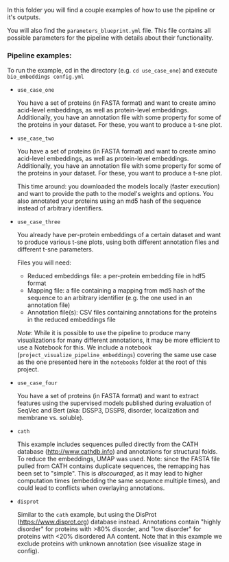 In this folder you will find a couple examples of how to use the pipeline or it's outputs.

You will also find the `parameters_blueprint.yml` file. This file contains all possible parameters for the pipeline with details about their functionality.


### Pipeline examples:

To run the example, cd in the directory (e.g. `cd use_case_one`) and execute `bio_embeddings config.yml`

- `use_case_one`

  You have a set of proteins (in FASTA format) and want to create amino acid-level embeddings, as well as protein-level embeddings.
  Additionally, you have an annotation file with some property for some of the proteins in your dataset. For these, you want to produce a t-sne plot.
    
- `use_case_two`

  You have a set of proteins (in FASTA format) and want to create amino acid-level embeddings, as well as protein-level embeddings.
  Additionally, you have an annotation file with some property for some of the proteins in your dataset. For these, you want to produce a t-sne plot.

  This time around: you downloaded the models locally (faster execution) and want to provide the path to the model's weights and options.
  You also annotated your proteins using an md5 hash of the sequence instead of arbitrary identifiers.
  
- `use_case_three`

  You already have per-protein embeddings of a certain dataset and want to produce various t-sne plots, using both different annotation files and different t-sne parameters.
  
  Files you will need:
  
    - Reduced embeddings file: a per-protein embedding file in hdf5 format
    - Mapping file: a file containing a mapping from md5 hash of the sequence to an arbitrary identifier (e.g. the one used in an annotation file)
    - Annotation file(s): CSV files containing annotations for the proteins in the reduced embeddings file
    
  *Note*: While it is possible to use the pipeline to produce many visualizations for many different annotations, it may be more efficient to use a Notebook for this.
  We include a notebook (`project_visualize_pipeline_embeddings`) covering the same use case as the one presented here in the `notebooks` folder at the root of this project.

- `use_case_four`

  You have a set of proteins (in FASTA format) and want to extract features using the supervised models published during evaluation of SeqVec and Bert (aka: DSSP3, DSSP8, disorder, localization and membrane vs. soluble).
  

- `cath`

  This example includes sequences pulled directly from the CATH database (http://www.cathdb.info) and annotations for structural folds. To reduce the embeddings, UMAP was used.
  Note: since the FASTA file pulled from CATH contains duplicate sequences, the remapping has been set to "simple". This is *discouraged*, as it may lead to higher computation times (embedding the same sequence multiple times), and could lead to conflicts when overlaying annotations.
  
- `disprot`

  Similar to the `cath` example, but using the DisProt (https://www.disprot.org) database instead. Annotations contain "highly disorder" for proteins with >80% disorder, and "low disorder" for proteins with <20% disordered AA content.
  Note that in this example we exclude proteins with unknown annotation (see visualize stage in config).